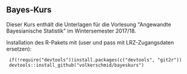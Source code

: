 ## Bayes-Kurs

Dieser Kurs enthält die Unterlagen für die Vorlesung "Angewandte Bayesianische Statistik" im Wintersemester 2017/18.

Installation des R-Pakets mit (user und pass mit LRZ-Zugangsdaten ersetzen):

     if(!require("devtools"))install.packages(c("devtools", "git2r"))
     devtools::install_github("volkerschmid/bayeskurs")

